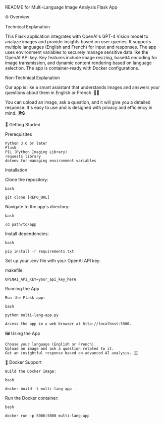 README for Multi-Language Image Analysis Flask App

🌐 Overview

Technical Explanation

This Flask application integrates with OpenAI's GPT-4 Vision model to analyze images and provide insights based on user queries. It supports multiple languages (English and French) for input and responses.
The app uses environment variables to securely manage sensitive data like the OpenAI API key. Key features include image resizing, base64 encoding for image transmission, and dynamic content rendering based on language selection. The app is container-ready with Docker configurations.

Non-Technical Explanation

Our app is like a smart assistant that understands images and answers your questions about them in English or French. 🤖🎨

You can upload an image, ask a question, and it will give you a detailed response. It's easy to use and is designed with privacy and efficiency in mind. 🌍🔒

🚀 Getting Started

Prerequisites

    Python 3.6 or later
    Flask
    PIL (Python Imaging Library)
    requests library
    dotenv for managing environment variables

Installation

Clone the repository:

    bash

    git clone [REPO_URL]

Navigate to the app's directory:

    bash

    cd path/to/app

Install dependencies:

    bash

    pip install -r requirements.txt

Set up your .env file with your OpenAI API key:

makefile

    OPENAI_API_KEY=your_api_key_here

Running the App

    Run the Flask app:

    bash

    python multi-lang-app.py

    Access the app in a web browser at http://localhost:5000.

🖼️ Using the App

    Choose your language (English or French).
    Upload an image and ask a question related to it.
    Get an insightful response based on advanced AI analysis. 🧠💡

🔧 Docker Support

    Build the Docker image:

    bash

    docker build -t multi-lang-app .

Run the Docker container:

    bash

    docker run -p 5000:5000 multi-lang-app

